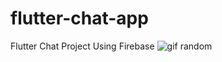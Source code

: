 # flutter-chat-app
Flutter Chat Project Using Firebase
![gif random](https://media0.giphy.com/media/Zd0DYHlBmZTGaiIFRY/200.webp?cid=ecf05e4727wjuzo9mf83j591jvprhaeu0rhuofgw4xxz0mvf&ep=v1_gifs_search&rid=200.webp&ct=g)
